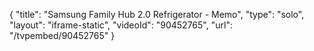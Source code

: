 {
    "title": "Samsung Family Hub 2.0 Refrigerator - Memo",
    "type": "solo",
    "layout": "iframe-static",
    "videoId": "90452765",
    "url": "\/tvpembed\/90452765"
}